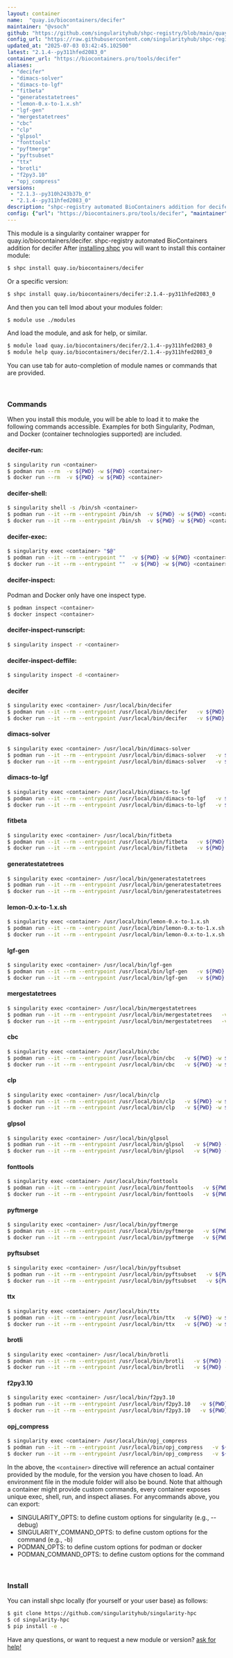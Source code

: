 ```yaml
---
layout: container
name:  "quay.io/biocontainers/decifer"
maintainer: "@vsoch"
github: "https://github.com/singularityhub/shpc-registry/blob/main/quay.io/biocontainers/decifer/container.yaml"
config_url: "https://raw.githubusercontent.com/singularityhub/shpc-registry/main/quay.io/biocontainers/decifer/container.yaml"
updated_at: "2025-07-03 03:42:45.102500"
latest: "2.1.4--py311hfed2083_0"
container_url: "https://biocontainers.pro/tools/decifer"
aliases:
 - "decifer"
 - "dimacs-solver"
 - "dimacs-to-lgf"
 - "fitbeta"
 - "generatestatetrees"
 - "lemon-0.x-to-1.x.sh"
 - "lgf-gen"
 - "mergestatetrees"
 - "cbc"
 - "clp"
 - "glpsol"
 - "fonttools"
 - "pyftmerge"
 - "pyftsubset"
 - "ttx"
 - "brotli"
 - "f2py3.10"
 - "opj_compress"
versions:
 - "2.1.3--py310h243b37b_0"
 - "2.1.4--py311hfed2083_0"
description: "shpc-registry automated BioContainers addition for decifer"
config: {"url": "https://biocontainers.pro/tools/decifer", "maintainer": "@vsoch", "description": "shpc-registry automated BioContainers addition for decifer", "latest": {"2.1.4--py311hfed2083_0": "sha256:24cd68c7f7b693a1fd1dd7720ddfa6da4fbb5096b21940a40280f2f4d80e28e0"}, "tags": {"2.1.3--py310h243b37b_0": "sha256:37cc1cfb5ec58fba59d16e7ec13c54369aa8999bd808e41cca6d1f249acadd3a", "2.1.4--py311hfed2083_0": "sha256:24cd68c7f7b693a1fd1dd7720ddfa6da4fbb5096b21940a40280f2f4d80e28e0"}, "docker": "quay.io/biocontainers/decifer", "aliases": {"decifer": "/usr/local/bin/decifer", "dimacs-solver": "/usr/local/bin/dimacs-solver", "dimacs-to-lgf": "/usr/local/bin/dimacs-to-lgf", "fitbeta": "/usr/local/bin/fitbeta", "generatestatetrees": "/usr/local/bin/generatestatetrees", "lemon-0.x-to-1.x.sh": "/usr/local/bin/lemon-0.x-to-1.x.sh", "lgf-gen": "/usr/local/bin/lgf-gen", "mergestatetrees": "/usr/local/bin/mergestatetrees", "cbc": "/usr/local/bin/cbc", "clp": "/usr/local/bin/clp", "glpsol": "/usr/local/bin/glpsol", "fonttools": "/usr/local/bin/fonttools", "pyftmerge": "/usr/local/bin/pyftmerge", "pyftsubset": "/usr/local/bin/pyftsubset", "ttx": "/usr/local/bin/ttx", "brotli": "/usr/local/bin/brotli", "f2py3.10": "/usr/local/bin/f2py3.10", "opj_compress": "/usr/local/bin/opj_compress"}}
---
```


This module is a singularity container wrapper for quay.io/biocontainers/decifer.
shpc-registry automated BioContainers addition for decifer
After [installing shpc](#install) you will want to install this container module:


```bash
$ shpc install quay.io/biocontainers/decifer
```

Or a specific version:

```bash
$ shpc install quay.io/biocontainers/decifer:2.1.4--py311hfed2083_0
```

And then you can tell lmod about your modules folder:

```bash
$ module use ./modules
```

And load the module, and ask for help, or similar.

```bash
$ module load quay.io/biocontainers/decifer/2.1.4--py311hfed2083_0
$ module help quay.io/biocontainers/decifer/2.1.4--py311hfed2083_0
```

You can use tab for auto-completion of module names or commands that are provided.

<br>

### Commands

When you install this module, you will be able to load it to make the following commands accessible.
Examples for both Singularity, Podman, and Docker (container technologies supported) are included.

#### decifer-run:

```bash
$ singularity run <container>
$ podman run --rm  -v ${PWD} -w ${PWD} <container>
$ docker run --rm  -v ${PWD} -w ${PWD} <container>
```

#### decifer-shell:

```bash
$ singularity shell -s /bin/sh <container>
$ podman run --it --rm --entrypoint /bin/sh  -v ${PWD} -w ${PWD} <container>
$ docker run --it --rm --entrypoint /bin/sh  -v ${PWD} -w ${PWD} <container>
```

#### decifer-exec:

```bash
$ singularity exec <container> "$@"
$ podman run --it --rm --entrypoint ""  -v ${PWD} -w ${PWD} <container> "$@"
$ docker run --it --rm --entrypoint ""  -v ${PWD} -w ${PWD} <container> "$@"
```

#### decifer-inspect:

Podman and Docker only have one inspect type.

```bash
$ podman inspect <container>
$ docker inspect <container>
```

#### decifer-inspect-runscript:

```bash
$ singularity inspect -r <container>
```

#### decifer-inspect-deffile:

```bash
$ singularity inspect -d <container>
```


#### decifer

```bash
$ singularity exec <container> /usr/local/bin/decifer
$ podman run --it --rm --entrypoint /usr/local/bin/decifer   -v ${PWD} -w ${PWD} <container> -c " $@"
$ docker run --it --rm --entrypoint /usr/local/bin/decifer   -v ${PWD} -w ${PWD} <container> -c " $@"
```


#### dimacs-solver

```bash
$ singularity exec <container> /usr/local/bin/dimacs-solver
$ podman run --it --rm --entrypoint /usr/local/bin/dimacs-solver   -v ${PWD} -w ${PWD} <container> -c " $@"
$ docker run --it --rm --entrypoint /usr/local/bin/dimacs-solver   -v ${PWD} -w ${PWD} <container> -c " $@"
```


#### dimacs-to-lgf

```bash
$ singularity exec <container> /usr/local/bin/dimacs-to-lgf
$ podman run --it --rm --entrypoint /usr/local/bin/dimacs-to-lgf   -v ${PWD} -w ${PWD} <container> -c " $@"
$ docker run --it --rm --entrypoint /usr/local/bin/dimacs-to-lgf   -v ${PWD} -w ${PWD} <container> -c " $@"
```


#### fitbeta

```bash
$ singularity exec <container> /usr/local/bin/fitbeta
$ podman run --it --rm --entrypoint /usr/local/bin/fitbeta   -v ${PWD} -w ${PWD} <container> -c " $@"
$ docker run --it --rm --entrypoint /usr/local/bin/fitbeta   -v ${PWD} -w ${PWD} <container> -c " $@"
```


#### generatestatetrees

```bash
$ singularity exec <container> /usr/local/bin/generatestatetrees
$ podman run --it --rm --entrypoint /usr/local/bin/generatestatetrees   -v ${PWD} -w ${PWD} <container> -c " $@"
$ docker run --it --rm --entrypoint /usr/local/bin/generatestatetrees   -v ${PWD} -w ${PWD} <container> -c " $@"
```


#### lemon-0.x-to-1.x.sh

```bash
$ singularity exec <container> /usr/local/bin/lemon-0.x-to-1.x.sh
$ podman run --it --rm --entrypoint /usr/local/bin/lemon-0.x-to-1.x.sh   -v ${PWD} -w ${PWD} <container> -c " $@"
$ docker run --it --rm --entrypoint /usr/local/bin/lemon-0.x-to-1.x.sh   -v ${PWD} -w ${PWD} <container> -c " $@"
```


#### lgf-gen

```bash
$ singularity exec <container> /usr/local/bin/lgf-gen
$ podman run --it --rm --entrypoint /usr/local/bin/lgf-gen   -v ${PWD} -w ${PWD} <container> -c " $@"
$ docker run --it --rm --entrypoint /usr/local/bin/lgf-gen   -v ${PWD} -w ${PWD} <container> -c " $@"
```


#### mergestatetrees

```bash
$ singularity exec <container> /usr/local/bin/mergestatetrees
$ podman run --it --rm --entrypoint /usr/local/bin/mergestatetrees   -v ${PWD} -w ${PWD} <container> -c " $@"
$ docker run --it --rm --entrypoint /usr/local/bin/mergestatetrees   -v ${PWD} -w ${PWD} <container> -c " $@"
```


#### cbc

```bash
$ singularity exec <container> /usr/local/bin/cbc
$ podman run --it --rm --entrypoint /usr/local/bin/cbc   -v ${PWD} -w ${PWD} <container> -c " $@"
$ docker run --it --rm --entrypoint /usr/local/bin/cbc   -v ${PWD} -w ${PWD} <container> -c " $@"
```


#### clp

```bash
$ singularity exec <container> /usr/local/bin/clp
$ podman run --it --rm --entrypoint /usr/local/bin/clp   -v ${PWD} -w ${PWD} <container> -c " $@"
$ docker run --it --rm --entrypoint /usr/local/bin/clp   -v ${PWD} -w ${PWD} <container> -c " $@"
```


#### glpsol

```bash
$ singularity exec <container> /usr/local/bin/glpsol
$ podman run --it --rm --entrypoint /usr/local/bin/glpsol   -v ${PWD} -w ${PWD} <container> -c " $@"
$ docker run --it --rm --entrypoint /usr/local/bin/glpsol   -v ${PWD} -w ${PWD} <container> -c " $@"
```


#### fonttools

```bash
$ singularity exec <container> /usr/local/bin/fonttools
$ podman run --it --rm --entrypoint /usr/local/bin/fonttools   -v ${PWD} -w ${PWD} <container> -c " $@"
$ docker run --it --rm --entrypoint /usr/local/bin/fonttools   -v ${PWD} -w ${PWD} <container> -c " $@"
```


#### pyftmerge

```bash
$ singularity exec <container> /usr/local/bin/pyftmerge
$ podman run --it --rm --entrypoint /usr/local/bin/pyftmerge   -v ${PWD} -w ${PWD} <container> -c " $@"
$ docker run --it --rm --entrypoint /usr/local/bin/pyftmerge   -v ${PWD} -w ${PWD} <container> -c " $@"
```


#### pyftsubset

```bash
$ singularity exec <container> /usr/local/bin/pyftsubset
$ podman run --it --rm --entrypoint /usr/local/bin/pyftsubset   -v ${PWD} -w ${PWD} <container> -c " $@"
$ docker run --it --rm --entrypoint /usr/local/bin/pyftsubset   -v ${PWD} -w ${PWD} <container> -c " $@"
```


#### ttx

```bash
$ singularity exec <container> /usr/local/bin/ttx
$ podman run --it --rm --entrypoint /usr/local/bin/ttx   -v ${PWD} -w ${PWD} <container> -c " $@"
$ docker run --it --rm --entrypoint /usr/local/bin/ttx   -v ${PWD} -w ${PWD} <container> -c " $@"
```


#### brotli

```bash
$ singularity exec <container> /usr/local/bin/brotli
$ podman run --it --rm --entrypoint /usr/local/bin/brotli   -v ${PWD} -w ${PWD} <container> -c " $@"
$ docker run --it --rm --entrypoint /usr/local/bin/brotli   -v ${PWD} -w ${PWD} <container> -c " $@"
```


#### f2py3.10

```bash
$ singularity exec <container> /usr/local/bin/f2py3.10
$ podman run --it --rm --entrypoint /usr/local/bin/f2py3.10   -v ${PWD} -w ${PWD} <container> -c " $@"
$ docker run --it --rm --entrypoint /usr/local/bin/f2py3.10   -v ${PWD} -w ${PWD} <container> -c " $@"
```


#### opj_compress

```bash
$ singularity exec <container> /usr/local/bin/opj_compress
$ podman run --it --rm --entrypoint /usr/local/bin/opj_compress   -v ${PWD} -w ${PWD} <container> -c " $@"
$ docker run --it --rm --entrypoint /usr/local/bin/opj_compress   -v ${PWD} -w ${PWD} <container> -c " $@"
```



In the above, the `<container>` directive will reference an actual container provided
by the module, for the version you have chosen to load. An environment file in the
module folder will also be bound. Note that although a container
might provide custom commands, every container exposes unique exec, shell, run, and
inspect aliases. For anycommands above, you can export:

 - SINGULARITY_OPTS: to define custom options for singularity (e.g., --debug)
 - SINGULARITY_COMMAND_OPTS: to define custom options for the command (e.g., -b)
 - PODMAN_OPTS: to define custom options for podman or docker
 - PODMAN_COMMAND_OPTS: to define custom options for the command

<br>

### Install

You can install shpc locally (for yourself or your user base) as follows:

```bash
$ git clone https://github.com/singularityhub/singularity-hpc
$ cd singularity-hpc
$ pip install -e .
```

Have any questions, or want to request a new module or version? [ask for help!](https://github.com/singularityhub/singularity-hpc/issues)